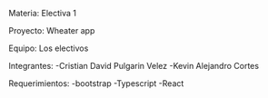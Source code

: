 Materia: Electiva 1

Proyecto: Wheater app

Equipo: Los electivos

Integrantes: 
-Cristian David Pulgarin Velez
-Kevin Alejandro Cortes

Requerimientos:
-bootstrap
-Typescript
-React